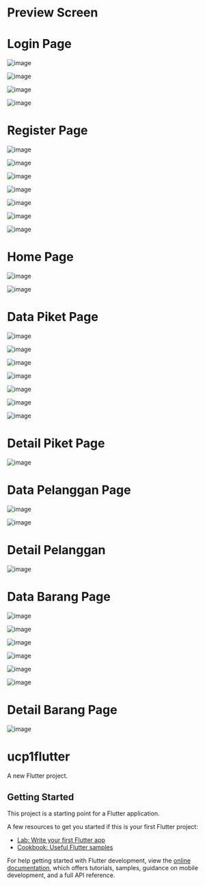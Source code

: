 # Preview Screen
# Login Page

![image](https://github.com/user-attachments/assets/53b05ef3-540b-47b0-82c5-225a6b09bd52)

![image](https://github.com/user-attachments/assets/5adc46f6-5384-4c1a-a671-c0c52cc0eefb)

![image](https://github.com/user-attachments/assets/0eb68a43-8c46-4f24-8650-2044b91736e4)

![image](https://github.com/user-attachments/assets/332192dc-ace4-4777-80fc-b88b5fbc595e)

# Register Page

![image](https://github.com/user-attachments/assets/e70f6a70-cb33-4ca0-8b95-ae05b628cddd)

![image](https://github.com/user-attachments/assets/c9b78bd8-2d6c-4727-8eae-6ec47ab3d391)

![image](https://github.com/user-attachments/assets/31d66474-ac06-4215-a88b-4ef8dadae0a0)

![image](https://github.com/user-attachments/assets/224be9f4-2513-469e-b3f2-72650619d7b6)

![image](https://github.com/user-attachments/assets/086963e4-a235-4bf3-9c71-f60941d9f6ce)

![image](https://github.com/user-attachments/assets/84e437f6-9bf1-40a1-ac4c-f47df9b213e2)

![image](https://github.com/user-attachments/assets/c002741d-19a5-42ec-acd6-22dc16a3e0aa)


# Home Page

![image](https://github.com/user-attachments/assets/b220beb9-ed4d-4ca1-89f9-c24a61c39382)

![image](https://github.com/user-attachments/assets/88196b48-7c6f-468c-8e9a-bfb0c18c09bd)

# Data Piket Page

![image](https://github.com/user-attachments/assets/c9cfd8db-6804-45ff-b8ea-08a76455f6a9)

![image](https://github.com/user-attachments/assets/ba942864-4ad1-424b-9069-e4e0e3362c30)

![image](https://github.com/user-attachments/assets/a2b1c9ee-73f1-4bd2-9087-a7e932fcbcff)

![image](https://github.com/user-attachments/assets/1ba6f544-dcd3-439d-9971-abe8509732cd)

![image](https://github.com/user-attachments/assets/2b75fe41-9ada-4208-9e62-1aa90fbb41a9)

![image](https://github.com/user-attachments/assets/b7990500-5ac2-40b4-9ebe-92d23c4d1c48)

![image](https://github.com/user-attachments/assets/f2c018d6-d60e-4c5c-a8ba-b28b4681bd15)

# Detail Piket Page

![image](https://github.com/user-attachments/assets/caa5adf7-2d28-42ae-9b52-f9a8c0ac16be)

# Data Pelanggan Page

![image](https://github.com/user-attachments/assets/22e06f0a-6581-437c-895c-08c5c9831ed4)

![image](https://github.com/user-attachments/assets/8600f8da-769e-46ae-8d0e-c26f135f6609)

# Detail Pelanggan

![image](https://github.com/user-attachments/assets/92a2aa9a-0269-4845-bfa9-a095915fb957)

# Data Barang Page

![image](https://github.com/user-attachments/assets/d57571a1-94f2-4b42-bc84-8c67bbeb654e)

![image](https://github.com/user-attachments/assets/5a170196-b60b-46c8-979d-6e7b319ce496)

![image](https://github.com/user-attachments/assets/a03ad9ec-841b-4558-9ab4-86d80cf371d1)

![image](https://github.com/user-attachments/assets/c34ec237-6ad6-40d8-84e6-0ad6a3b03bc8)

![image](https://github.com/user-attachments/assets/a211aa18-7fc1-4cc3-b2ca-2a506e21757f)

![image](https://github.com/user-attachments/assets/8e2d76d9-76f4-4d09-bb0e-f88926897c98)

# Detail Barang Page

![image](https://github.com/user-attachments/assets/cac00580-e13e-42fa-84d0-19b8fee688bc)















# ucp1flutter

A new Flutter project.

## Getting Started

This project is a starting point for a Flutter application.

A few resources to get you started if this is your first Flutter project:

- [Lab: Write your first Flutter app](https://docs.flutter.dev/get-started/codelab)
- [Cookbook: Useful Flutter samples](https://docs.flutter.dev/cookbook)

For help getting started with Flutter development, view the
[online documentation](https://docs.flutter.dev/), which offers tutorials,
samples, guidance on mobile development, and a full API reference.

